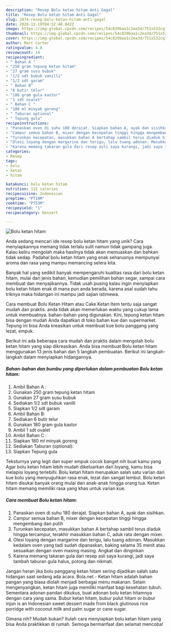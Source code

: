 ```yaml
---
description: "Resep Bolu ketan hitam Anti Gagal"
title: "Resep Bolu ketan hitam Anti Gagal"
slug: 2874-resep-bolu-ketan-hitam-anti-gagal
date: 2020-12-19T04:52:40.842Z
image: https://img-global.cpcdn.com/recipes/54c829baa1c2ea3d/751x532cq70/bolu-ketan-hitam-foto-resep-utama.jpg
thumbnail: https://img-global.cpcdn.com/recipes/54c829baa1c2ea3d/751x532cq70/bolu-ketan-hitam-foto-resep-utama.jpg
cover: https://img-global.cpcdn.com/recipes/54c829baa1c2ea3d/751x532cq70/bolu-ketan-hitam-foto-resep-utama.jpg
author: Marc Carter
ratingvalue: 4.8
reviewcount: 14
recipeingredient:
- " Bahan A "
- "250 gram tepung ketan hitam"
- "27 gram susu bubuk"
- "1/2 sdt bubuk vanilli"
- "1/2 sdt garam"
- " Bahan B"
- "6 butir telur"
- "180 gram gula kastor"
- "1 sdt ovalet"
- " Bahan C "
- "180 ml minyak goreng"
- " Taburan optional"
- " Tepung gula"
recipeinstructions:
- "Panaskan oven di suhu 180 derajat. Siapkan bahan A, ayak dan sisihkan."
- "Campur semua bahan B, mixer dengan kecepatan tinggi hingga mengembang dan putih"
- "Turunkan kecepatan, masukkan bahan A bertahap sambil terus diaduk hingga tercampur, terakhir masukkan bahan C, aduk rata dengan mixer."
- "Olesi loyang dengan margarine dan terigu, lalu tuang adonan. Masukkan kedalam oven yang tadi sudah dipanaskan, baking selama 35 menit atau sesuaikan dengan oven masing masing. Angkat dan dinginkan"
- "Karena memang takaran gula dari resep asli saya kurangi, jadi saya tambah taburan gula halus, potong dan nikmati."
categories:
- Resep
tags:
- bolu
- ketan
- hitam

katakunci: bolu ketan hitam 
nutrition: 115 calories
recipecuisine: Indonesian
preptime: "PT10M"
cooktime: "PT53M"
recipeyield: "1"
recipecategory: Dessert

---
```



![Bolu ketan hitam](https://img-global.cpcdn.com/recipes/54c829baa1c2ea3d/751x532cq70/bolu-ketan-hitam-foto-resep-utama.jpg)

Anda sedang mencari ide resep bolu ketan hitam yang unik? Cara menyiapkannya memang tidak terlalu sulit namun tidak gampang juga. Kalau keliru mengolah maka hasilnya tidak akan memuaskan dan bahkan tidak sedap. Padahal bolu ketan hitam yang enak seharusnya mempunyai aroma dan rasa yang mampu memancing selera kita.

Banyak hal yang sedikit banyak mempengaruhi kualitas rasa dari bolu ketan hitam, mulai dari jenis bahan, kemudian pemilihan bahan segar, sampai cara membuat dan menyajikannya. Tidak usah pusing kalau ingin menyiapkan bolu ketan hitam enak di mana pun anda berada, karena asal sudah tahu triknya maka hidangan ini mampu jadi sajian istimewa.

Cara membuat Bolu Ketan Hitam atau Cake Ketan Item tentu saja sangat mudah dan praktis. anda tidak akan memerlukan waktu yang cukup lama untuk membuatnya. bahan-bahan yang digunakan. Kini, tepung ketan hitam bisa dengan mudah Anda dapatkan di toko bahan kue dan supermarket. Tepung ini bisa Anda kreasikan untuk membuat kue bolu panggang yang lezat, empuk.


Berikut ini ada beberapa cara mudah dan praktis dalam mengolah bolu ketan hitam yang siap dikreasikan. Anda bisa membuat Bolu ketan hitam menggunakan 13 jenis bahan dan 5 langkah pembuatan. Berikut ini langkah-langkah dalam menyiapkan hidangannya.

<!--inarticleads1-->

##### Bahan-bahan dan bumbu yang diperlukan dalam pembuatan Bolu ketan hitam:

1. Ambil  Bahan A :
1. Gunakan 250 gram tepung ketan hitam
1. Gunakan 27 gram susu bubuk
1. Sediakan 1/2 sdt bubuk vanilli
1. Siapkan 1/2 sdt garam
1. Ambil  Bahan B:
1. Sediakan 6 butir telur
1. Gunakan 180 gram gula kastor
1. Ambil 1 sdt ovalet
1. Ambil  Bahan C :
1. Siapkan 180 ml minyak goreng
1. Sediakan  Taburan (optional):
1. Siapkan  Tepung gula


Teksturnya yang legit dan super empuk cocok banget nih buat kamu yang Agar bolu ketan hitam lebih mudah dikeluarkan dari loyang, kamu bisa melapisi loyang terlebihi. Bolu ketan hitam merupakan salah satu varian dari kue bolu yang menyuguhkan rasa enak, lezat dan sangat lembut. Bolu ketan hitam disukai banyak orang mulai dari anak-anak hingga orang tua. Ketan hitam memang memiliki rasa yang khas untuk varian kue. 

<!--inarticleads2-->

##### Cara membuat Bolu ketan hitam:

1. Panaskan oven di suhu 180 derajat. Siapkan bahan A, ayak dan sisihkan.
1. Campur semua bahan B, mixer dengan kecepatan tinggi hingga mengembang dan putih
1. Turunkan kecepatan, masukkan bahan A bertahap sambil terus diaduk hingga tercampur, terakhir masukkan bahan C, aduk rata dengan mixer.
1. Olesi loyang dengan margarine dan terigu, lalu tuang adonan. Masukkan kedalam oven yang tadi sudah dipanaskan, baking selama 35 menit atau sesuaikan dengan oven masing masing. Angkat dan dinginkan
1. Karena memang takaran gula dari resep asli saya kurangi, jadi saya tambah taburan gula halus, potong dan nikmati.


Jangan heran jika bolu panggang ketan hitam sering dijadikan salah satu hidangan saat sedang ada acara. Bola.net - Ketan hitam adalah bahan pangan yang biasa diolah menjadi berbagai menu makanan. Selain mengenyangkan, ketan hitam juga memiliki manfaat bagi kesehatan tubuh. Sementara adonan pandan dikukus, buat adonan bolu ketan hitamnya dengan cara yang sama. Bubur ketan hitam, bubur pulut hitam or bubur injun is an Indonesian sweet dessert made from black glutinous rice porridge with coconut milk and palm sugar or cane sugar. 

Gimana nih? Mudah bukan? Itulah cara menyiapkan bolu ketan hitam yang bisa Anda praktikkan di rumah. Semoga bermanfaat dan selamat mencoba!
